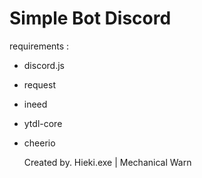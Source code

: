 # Simple Bot Discord
requirements :
- discord.js</li>
- request</li>
- ineed</li>
- ytdl-core</li>
- cheerio</li>
  
  Created by. Hieki.exe | Mechanical Warn
